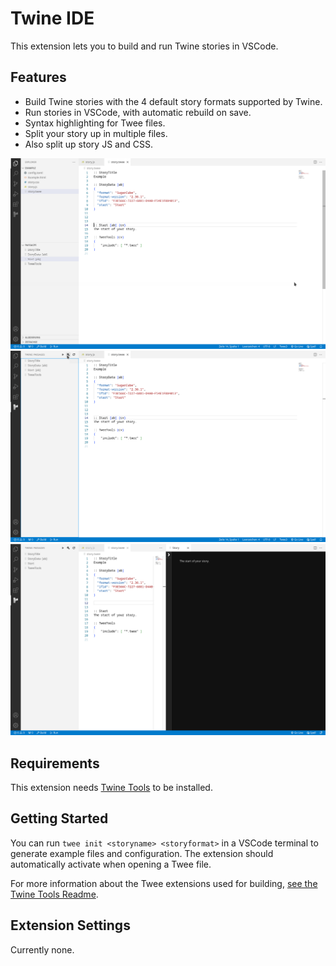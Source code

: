# Twine IDE

This extension lets you to build and run Twine stories in VSCode.

## Features

- Build Twine stories with the 4 default story formats supported by Twine.
- Run stories in VSCode, with automatic rebuild on save.
- Syntax highlighting for Twee files.
- Split your story up in multiple files.
- Also split up story JS and CSS.


![Explorer Tab](images/explorer.png)
![Passages View](images/passages.png)
![Run View](images/run.png)

<!-- Tip: Many popular extensions utilize animations. This is an excellent way to show off your extension! We recommend short, focused animations that are easy to follow.-->

## Requirements

This extension needs [Twine Tools](https://github.com/tareksander/twine-rs/tree/main/twee-tools#installation) to be installed.

## Getting Started

You can run `twee init <storyname> <storyformat>` in a VSCode terminal to generate example files and configuration. The extension should automatically activate when opening a Twee file.

For more information about the Twee extensions used for building, [see the Twine Tools Readme](https://github.com/tareksander/twine-rs/tree/main/twee-tools#twee-format-extensions).


## Extension Settings

Currently none.

